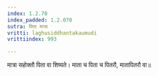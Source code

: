 ```yaml
---
index: 1.2.70
index_padded: 1.2.070
sutra: पिता मात्रा
vritti: laghusiddhantakaumudi
vrittiindex: 993

---
```

मात्रा सहोक्तौ पिता वा शिष्यते। माता च पिता च पितरौ, मातापितरौ वा॥